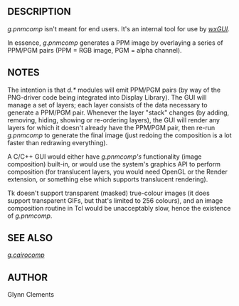 ## DESCRIPTION

*g.pnmcomp* isn't meant for end users. It's an internal tool for use by
*[wxGUI](wxGUI.md)*.

In essence, *g.pnmcomp* generates a PPM image by overlaying a series of
PPM/PGM pairs (PPM = RGB image, PGM = alpha channel).

## NOTES

The intention is that *d.\** modules will emit PPM/PGM pairs (by way of
the PNG-driver code being integrated into Display Library). The GUI will
manage a set of layers; each layer consists of the data necessary to
generate a PPM/PGM pair. Whenever the layer "stack" changes (by adding,
removing, hiding, showing or re-ordering layers), the GUI will render
any layers for which it doesn't already have the PPM/PGM pair, then
re-run *g.pnmcomp* to generate the final image (just redoing the
composition is a lot faster than redrawing everything).

A C/C++ GUI would either have *g.pnmcomp's* functionality (image
composition) built-in, or would use the system's graphics API to perform
composition (for translucent layers, you would need OpenGL or the Render
extension, or something else which supports translucent rendering).

Tk doesn't support transparent (masked) true-colour images (it does
support transparent GIFs, but that's limited to 256 colours), and an
image composition routine in Tcl would be unacceptably slow, hence the
existence of *g.pnmcomp*.

## SEE ALSO

*[g.cairocomp](g.cairocomp.md)*

## AUTHOR

Glynn Clements
